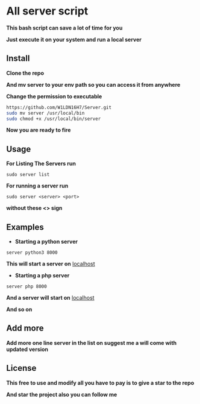 # All server script
**This bash script can save a lot of time for you**
 
**Just execute it on your system and run a local server**

## Install
**Clone the repo**

**And mv server to your env path so you can access it from anywhere**

**Change the permission to executable**

```bash
https://github.com/W1LDN16H7/Server.git
sudo mv server /usr/local/bin
sudo chmod +x /usr/local/bin/server
```  


**Now you are ready to fire**

## Usage
 **For Listing The Servers run** 
  

  ```
  sudo server list
  ```

**For running a server run**

  ```
  sudo server <server> <port>
  ```

**without these <> sign**

## Examples

* **Starting a python server**

```
server python3 8000
```
**This will start a server on** [localhost](127.0.0.1:8000)

* **Starting a php server**

```
server php 8000
```
**And a server will start  on** [localhost](127.0.0.1:8000)

**And so on**

## Add more 
**Add more one line server in the list on suggest me a will come with updated version**

## License
**This free to use and modify all you have to pay is to give a star to the repo**

**And star the project also you can follow me**